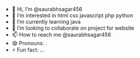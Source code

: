 - 👋 Hi, I’m @saurabhsagar456
- 👀 I’m interested in html css javascript php python
- 🌱 I’m currently learning java
- 💞️ I’m looking to collaborate on project for website
- 📫 How to reach me @saurabhsagar456
- 😄 Pronouns: .
- ⚡ Fun fact: ...

<!---
saurabhsagar456/saurabhsagar456 is a ✨ special ✨ repository because its `README.md` (this file) appears on your GitHub profile.
You can click the Preview link to take a look at your changes.
--->
